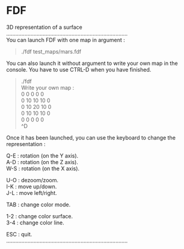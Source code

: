 # FDF  
3D representation of a surface  
................................................................................  
You can launch FDF with one map in argument :  
> ./fdf test_maps/mars.fdf  

You can also launch it without argument to write your own map in the console.
You have to use CTRL-D when you have finished.  
> ./fdf  
> Write your own map :  
> 0 0 0 0 0  
> 0 10 10 10 0  
> 0 10 20 10 0  
> 0 10 10 10 0  
> 0 0 0 0 0  
> ^D  
  
Once it has been launched, you can use the keyboard to change the representation :  
  
Q-E : rotation (on the Y axis).  
A-D : rotation (on the Z axis).  
W-S : rotation (on the X axis).  
  
U-O : dezoom/zoom.  
I-K : move up/down.  
J-L : move left/right.  
  
TAB : change color mode.  
  
1-2 : change color surface.  
3-4 : change color line.  
  
ESC : quit.  
................................................................................  
